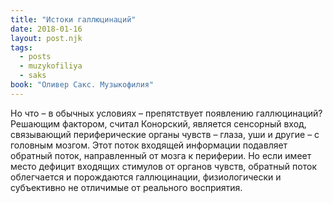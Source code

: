 ```yaml
---
title: "Истоки галлюцинаций"
date: 2018-01-16
layout: post.njk
tags:
  - posts
  - muzykofiliya
  - saks
book: "Оливер Сакс. Музыкофилия"
---
```


Но что – в обычных условиях – препятствует появлению галлюцинаций? Решающим фактором, считал Конорский, является сенсорный вход, связывающий периферические органы чувств – глаза, уши и другие – с головным мозгом. Этот поток входящей информации подавляет обратный поток, направленный от мозга к периферии. Но если имеет место дефицит входящих стимулов от органов чувств, обратный поток облегчается и порождаются галлюцинации, физиологически и субъективно не отличимые от реального восприятия.
